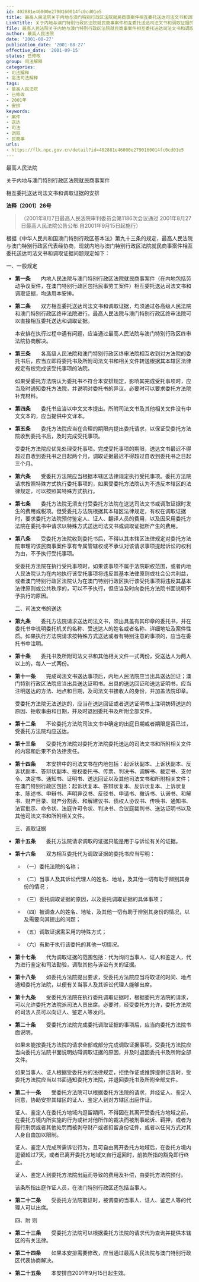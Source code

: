 ```yaml
---
id: 402881e46000e2790160014fc0cd01e5
title: 最高人民法院关于内地与澳门特别行政区法院就民商事案件相互委托送达司法文书和调取证据的安排
LinkTitle: 关于内地与澳门特别行政区法院就民商事案件相互委托送达司法文书和调取证据的安排（2001）
file: 最高人民法院关于内地与澳门特别行政区法院就民商事案件相互委托送达司法文书和调取证据的安排_20010827_402881e46000e2790160014fc0cd01e5.docx
author: 最高人民法院
date: '2001-08-27'
publication_date: '2001-08-27'
effective_date: '2001-09-15'
status: 已修改
group: 司法解释
categories:
- 司法解释
- 高法司法解释
tags:
- 最高人民法院
- 已修改
- 2001年
- 安排
keywords:
- 案件
- 送达
- 司法
- 调取
- 民商事
urls:
- https://flk.npc.gov.cn/detail?id=402881e46000e2790160014fc0cd01e5
---
```


最高人民法院

关于内地与澳门特别行政区法院就民商事案件

相互委托送达司法文书和调取证据的安排

**法释〔2001〕26号**

> （2001年8月7日最高人民法院审判委员会第1186次会议通过 2001年8月27日最高人民法院公告公布 自2001年9月15日起施行）

根据《中华人民共和国澳门特别行政区基本法》第九十三条的规定，最高人民法院与澳门特别行政区代表经协商，现就内地与澳门特别行政区法院就民商事案件相互委托送达司法文书和调取证据问题规定如下：

一、一般规定

- **第一条**　　内地人民法院与澳门特别行政区法院就民商事案件（在内地包括劳动争议案件，在澳门特别行政区包括民事劳工案件）相互委托送达司法文书和调取证据，均适用本安排。

- **第二条**　　双方相互委托送达司法文书和调取证据，均须通过各高级人民法院和澳门特别行政区终审法院进行。最高人民法院与澳门特别行政区终审法院可以直接相互委托送达和调取证据。

  本安排在执行过程中遇有问题，应当通过最高人民法院与澳门特别行政区终审法院协商解决。

- **第三条**　　各高级人民法院和澳门特别行政区终审法院相互收到对方法院的委托书后，应当立即将委托书及所附司法文书和相关文件转送根据其本辖区法律规定有权完成该受托事项的法院。

  如果受委托方法院认为委托书不符合本安排规定，影响其完成受托事项时，应当及时通知委托方法院，并说明对委托书的异议。必要时可以要求委托方法院补充材料。

- **第四条**　　委托书应当以中文文本提出。所附司法文书及其他相关文件没有中文文本的，应当提供中文译本。

- **第五条**　　委托方法院应当在合理的期限内提出委托请求，以保证受委托方法院收到委托书后，及时完成受托事项。

  受委托方法院应优先处理受托事项。完成受托事项的期限，送达文书最迟不得超过自收到委托书之日起两个月，调取证据最迟不得超过自收到委托书之日起三个月。

- **第六条**　　受委托方法院应当根据本辖区法律规定执行受托事项。委托方法院请求按照特殊方式执行委托事项的，如果受委托方法院认为不违反本辖区的法律规定，可以按照其特殊方式执行。

- **第七条**　　委托方法院无须支付受委托方法院在送达司法文书或调取证据时发生的费用或税项。但受委托方法院根据其本辖区法律规定，有权在调取证据时，要求委托方法院预付鉴定人、证人、翻译人员的费用，以及因采用委托方法院在委托书中请求以特殊方式送达司法文书或调取证据所产生的费用。

- **第八条**　　受委托方法院收到委托书后，不得以其本辖区法律规定对委托方法院审理的该民商事案件享有专属管辖权或不承认对该请求事项提起诉讼的权利为由，不予执行受托事项。

  受委托方法院在执行受托事项时，如果该事项不属于法院职权范围，或者内地人民法院认为在内地执行该受托事项将违反其基本法律原则或社会公共利益，或者澳门特别行政区法院认为在澳门特别行政区执行该受托事项将违反其基本法律原则或公共秩序的，可以不予执行，但应当及时向委托方法院书面说明不予执行的原因。

  二、司法文书的送达

- **第九条**　　委托方法院请求送达司法文书，须出具盖有其印章的委托书，并在委托书中说明委托机关的名称、受送达人的姓名或者名称、详细地址及案件性质。如果执行方法院请求按特殊方式送达或者有特别注意的事项的，应当在委托书中注明。

- **第十条**　　委托书及所附司法文书和其他相关文件一式两份，受送达人为两人以上的，每人一式两份。

- **第十一条**　　完成司法文书送达事项后，内地人民法院应当出具送达回证；澳门特别行政区法院应当出具送达证明书。出具的送达回证和送达证明书，应当注明送达的方法、地点和日期，及司法文书接收人的身份，并加盖法院印章。

  受委托方法院无法送达的，应当在送达回证或者送达证明书上注明妨碍送达的原因、拒收事由和日期，并及时退回委托书及所附全部文件。

- **第十二条**　　不论委托方法院司法文书中确定的出庭日期或者期限是否已过，受委托方法院均应送达。

- **第十三条**　　受委托方法院对委托方法院委托送达的司法文书和所附相关文件的内容和后果不负法律责任。

- **第十四条**　　本安排中的司法文书在内地包括：起诉状副本、上诉状副本、反诉状副本、答辩状副本、授权委托书、传票、判决书、调解书、裁定书、支付令、决定书、通知书、证明书、送达回证以及其他司法文书和所附相关文件；在澳门特别行政区包括：起诉状复本、答辩状复本、反诉状复本、上诉状复本、陈述书、申辩书、声明异议书、反驳书、申请书、撤诉书、认诺书、和解书、财产目录、财产分割表、和解建议书、债权人协议书、传唤书、通知书、法官批示、命令状、法庭许可令状、判决书、合议庭裁判书、送达证明书以及其他司法文书和所附相关文件。

  三、调取证据

- **第十五条**　　委托方法院请求调取的证据只能是用于与诉讼有关的证据。

- **第十六条**　　双方相互委托代为调取证据的委托书应当写明：

  - （一）委托法院的名称；

  - （二）当事人及其诉讼代理人的姓名、地址，及其他一切有助于辨别其身份的情况；

  - （三）委托调取证据的原因，以及委托调取证据的具体事项；

  - （四）被调查人的姓名、地址，及其他一切有助于辨别其身份的情况，以及需要向其提出的问题；

  - （五）调取证据需采用的特殊方式；

  - （六）有助于执行该委托的其他一切情况。

- **第十七条**　　代为调取证据的范围包括：代为询问当事人、证人和鉴定人，代为进行鉴定和司法勘验，调取其他与诉讼有关的证据。

- **第十八条**　　如委托方法院提出要求，受委托方法院应当将取证的时间、地点通知委托方法院，以便有关当事人及其诉讼代理人能够出席。

- **第十九条**　　受委托方法院在执行委托调取证据时，根据委托方法院的请求，可以允许委托方法院派司法人员出席。必要时，经受委托方允许，委托方法院的司法人员可以向证人、鉴定人等发问。

- **第二十条**　　受委托方法院完成委托调取证据的事项后，应当向委托方法院书面说明。

  如果未能按委托方法院的请求全部或部分完成调取证据事项，受委托方法院应当向委托方法院书面说明妨碍调取证据的原因，并及时退回委托书及所附全部文件。

  如果当事人、证人根据受委托方的法律规定，拒绝作证或推辞提供证言时，受委托方法院应当以书面通知委托方法院，并退回委托书及所附全部文件。

- **第二十一条**　　受委托方法院可以根据委托方法院的请求，并经证人、鉴定人同意，协助安排其辖区的证人、鉴定人到对方辖区出庭作证。

  证人、鉴定人在委托方地域内逗留期间，不得因在其离开受委托方地域之前，在委托方境内所实施的行为或针对他所作的裁决而被刑事起诉、羁押，或者为履行刑罚或者其他处罚而被剥夺财产或者扣留身份证件，或者以任何方式对其人身自由加以限制。

  证人、鉴定人完成所需诉讼行为，且可自由离开委托方地域后，在委托方境内逗留超过7天，或者已离开委托方地域又自行返回时，前款所指的豁免即行终止。

  证人、鉴定人到委托方法院出庭而导致的费用及补偿，由委托方法院预付。

  该条所指出庭作证人员，在澳门特别行政区还包括当事人。

- **第二十二条**　　受委托方法院取证时，被调查的当事人、证人、鉴定人等的代理人可以出席。

  四、附  则

- **第二十三条**　　受委托方法院可以根据委托方法院的请求代为查询并提供本辖区的有关法律。

- **第二十四条**　　如果本安排需要修改，应当通过最高人民法院与澳门特别行政区代表协商解决。

- **第二十五条**　　本安排自2001年9月15日起生效。
